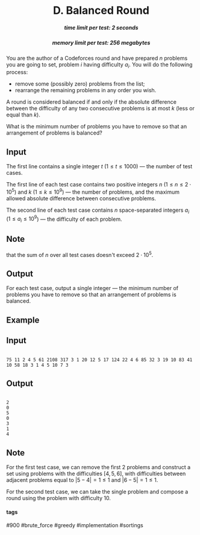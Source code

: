 <h1 style='text-align: center;'> D. Balanced Round</h1>

<h5 style='text-align: center;'>time limit per test: 2 seconds</h5>
<h5 style='text-align: center;'>memory limit per test: 256 megabytes</h5>

You are the author of a Codeforces round and have prepared $n$ problems you are going to set, problem $i$ having difficulty $a_i$. You will do the following process: 

* remove some (possibly zero) problems from the list;
* rearrange the remaining problems in any order you wish.

A round is considered balanced if and only if the absolute difference between the difficulty of any two consecutive problems is at most $k$ (less or equal than $k$).

What is the minimum number of problems you have to remove so that an arrangement of problems is balanced?

## Input

The first line contains a single integer $t$ ($1 \leq t \leq 1000$) — the number of test cases.

The first line of each test case contains two positive integers $n$ ($1 \leq n \leq 2 \cdot 10^5$) and $k$ ($1 \leq k \leq 10^9$) — the number of problems, and the maximum allowed absolute difference between consecutive problems.

The second line of each test case contains $n$ space-separated integers $a_i$ ($1 \leq a_i \leq 10^9$) — the difficulty of each problem.

## Note

 that the sum of $n$ over all test cases doesn't exceed $2 \cdot 10^5$.

## Output

For each test case, output a single integer — the minimum number of problems you have to remove so that an arrangement of problems is balanced.

## Example

## Input


```

75 11 2 4 5 61 2108 317 3 1 20 12 5 17 124 22 4 6 85 32 3 19 10 83 41 10 58 18 3 1 4 5 10 7 3
```
## Output


```

2
0
5
0
3
1
4

```
## Note

For the first test case, we can remove the first $2$ problems and construct a set using problems with the difficulties $[4, 5, 6]$, with difficulties between adjacent problems equal to $|5 - 4| = 1 \leq 1$ and $|6 - 5| = 1 \leq 1$.

For the second test case, we can take the single problem and compose a round using the problem with difficulty $10$.



#### tags 

#900 #brute_force #greedy #implementation #sortings 